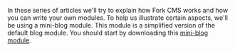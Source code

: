 In these series of articles we'll try to explain how Fork CMS works and how you can write your own modules. To help us illustrate certain aspects, we'll be using a mini-blog module. This module is a simplified version of the default blog module. You should start by downloading this [mini-blog module](https://github.com/forkcms/module-mini_blog).
